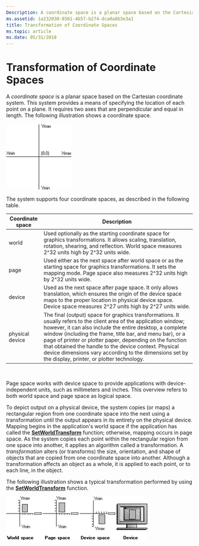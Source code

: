 ```yaml
---
Description: A coordinate space is a planar space based on the Cartesian coordinate system.
ms.assetid: 1a232030-8561-4b57-b274-dca0a8b3e3a1
title: Transformation of Coordinate Spaces
ms.topic: article
ms.date: 05/31/2018
---
```


# Transformation of Coordinate Spaces

A *coordinate space* is a planar space based on the Cartesian coordinate system. This system provides a means of specifying the location of each point on a plane. It requires two axes that are perpendicular and equal in length. The following illustration shows a coordinate space.

![illustration of a coordinate space, showing the origin, both axes, and the max and min values of each axis](images/cstrn-07.png)

The system supports four coordinate spaces, as described in the following table.



| Coordinate space | Description                                                                                                                                                                                                                                                                                                                                                                                                                                                                |
|------------------|----------------------------------------------------------------------------------------------------------------------------------------------------------------------------------------------------------------------------------------------------------------------------------------------------------------------------------------------------------------------------------------------------------------------------------------------------------------------------|
| world            | Used optionally as the starting coordinate space for graphics transformations. It allows scaling, translation, rotation, shearing, and reflection. World space measures 2^32 units high by 2^32 units wide.                                                                                                                                                                                                                                                                |
| page             | Used either as the next space after world space or as the starting space for graphics transformations. It sets the mapping mode. Page space also measures 2^32 units high by 2^32 units wide.                                                                                                                                                                                                                                                                              |
| device           | Used as the next space after page space. It only allows translation, which ensures the origin of the device space maps to the proper location in physical device space. Device space measures 2^27 units high by 2^27 units wide.                                                                                                                                                                                                                                          |
| physical device  | The final (output) space for graphics transformations. It usually refers to the client area of the application window; however, it can also include the entire desktop, a complete window (including the frame, title bar, and menu bar), or a page of printer or plotter paper, depending on the function that obtained the handle to the device context. Physical device dimensions vary according to the dimensions set by the display, printer, or plotter technology. |



 

Page space works with device space to provide applications with device-independent units, such as millimeters and inches. This overview refers to both world space and page space as logical space.

To depict output on a physical device, the system copies (or maps) a rectangular region from one coordinate space into the next using a transformation until the output appears in its entirety on the physical device. Mapping begins in the application's world space if the application has called the [**SetWorldTransform**](/windows/desktop/api/Wingdi/nf-wingdi-setworldtransform) function; otherwise, mapping occurs in page space. As the system copies each point within the rectangular region from one space into another, it applies an algorithm called a transformation. A *transformation* alters (or transforms) the size, orientation, and shape of objects that are copied from one coordinate space into another. Although a transformation affects an object as a whole, it is applied to each point, or to each line, in the object.

The following illustration shows a typical transformation performed by using the [**SetWorldTransform**](/windows/desktop/api/Wingdi/nf-wingdi-setworldtransform) function.

![illustration showing a rectangle that changes size and position as it appears in the world space, page space, device space, and the device](images/cstrn-08.png)

 

 



